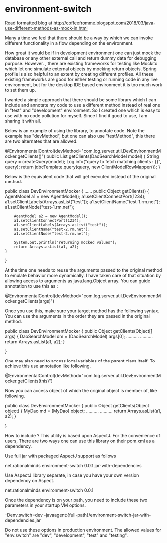 # environment-switch

Read formatted blog at http://coffeefromme.blogspot.com/2018/03/java-use-different-methods-as-mock-in.html 

Many a time we feel that there should be a way by which we can invoke different functionality in a flow depending on the environment.

How great it would be if in development environment one can just mock the database or any other external call and return dummy data for debugging purpose. However. , there are existing frameworks for testing like Mockito which let one simulate external objects by mocking return objects. Spring profile is also helpful to an extent by creating different profiles. All these existing frameworks are good for either testing or running code in any live environment, but for the desktop IDE based environment it is too much work to set them up.

I wanted a simple approach that there should be some library which I can include and annotate my code to use a different method instead of real one in "test" and "development" environment. So I created one which is easy to use with no code pollution for myself. Since I find it good to use, I am sharing it with all.


Below is an example of using the library, to annotate code. Note the example has "devMethod", but one can also use "testMethod", this there are two alternates that are allowed.

@EnvironmentalControl(devMethod="com.log.server.util.DevEnvironmentMocker.getClients()")
public List<AgentModel> getClients(DaoSearchModel model) {
    String query = createQuery(model);
    Log.info("query to fetch matching clients : {}", query);
    return jdbcTemplate.query(query, new ClientModelRowMapper());
}


Below is the equivalent code that will get executed instead of the original method.

public class DevEnvironmentMocker {
......
public Object getClients() {
        AgentModel a1 = new AgentModel();
        a1.setClientConnectPort(1234);
        a1.setClientLabels(Arrays.asList("test"));
        a1.setClientName("test-1.rm.net");
        a1.setClientNode("test-1.rm.net");
        
        AgentModel a2 = new AgentModel();
        a1.setClientConnectPort(1234);
        a1.setClientLabels(Arrays.asList("test"));
        a1.setClientName("test-2.rm.net");
        a1.setClientNode("test-2.rm.net");
        
        System.out.println("returning mocked values");
        return Arrays.asList(a1, a2);
    }
}


At the time one needs to reuse the arguments passed to the original method to emulate behavior more dynamically. I have taken care of that situation by allowing access to arguments as java.lang.Object array. You can guide annotation to use this as :

@EnvironmentalControl(devMethod="com.log.server.util.DevEnvironmentMocker.getClients(args)")


Once you use this, make sure your target method has the following syntax. You can use the arguments in the order they are passed in the original method.

public class DevEnvironmentMocker {
public Object getClients(Object[] args) {
    DaoSearchModel dm = (DaoSearchModel) args[0];
    ..........
    ..........
    return Arrays.asList(a1, a2);
}

}


One may also need to access local variables of the parent class itself. To achieve this use annotation like following.

@EnvironmentalControl(devMethod="com.log.server.util.DevEnvironmentMocker.getClients(this)")


Now you can access object of which the original object is member of, like following.

public class DevEnvironmentMocker {
public Object getClients(Object object) {
    MyDao md = (MyDao) object;
    ..........
    ..........
    return Arrays.asList(a1, a2);
}

}


How to include ?
This utility is based upon AspectJ. For the convenience of users, There are two ways one can use this library on their pom.xml  as a dependency.

Use full jar with packaged AspectJ support as follows

<dependency>
  <groupId>net.rationalminds</groupId>
  <artifactId>environment-switch</artifactId>
  <version>0.0.1</version>
  <classifier>jar-with-dependencies</classifier>
</dependency>


Use AspectJ library separate, in case you have your own version dependency on Aspect.

<dependency>
  <groupId>net.rationalminds</groupId>
  <artifactId>environment-switch</artifactId>
  <version>0.0.1</version>
</dependency>


Once the dependency is on your path, you need to include these two parameters in your startup VM options.

-Denv.switch=dev -javaagent:{full-path}/environment-switch-jar-with-dependencies.jar


Do not use these options in production environment. The allowed values for "env.switch" are "dev", "development", "test" and "testing".

